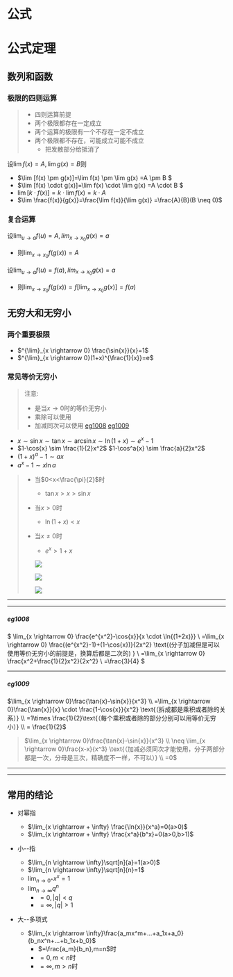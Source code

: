 # 公式

# 公式定理

## 数列和函数

### 极限的四则运算

> - 四则运算前提
> - 两个极限都存在一定成立
> - 两个运算的极限有一个不存在一定不成立
> - 两个极限都不存在，可能成立可能不成立
>   - 把发散部分给抵消了

设$\lim f(x)=A,\lim g(x)=B$则

+ $\lim [f(x) \pm g(x)]=\lim f(x) \pm \lim g(x) =A \pm B $
+ $\lim [f(x) \cdot g(x)]=\lim f(x) \cdot \lim g(x) =A \cdot B $
+ $\lim [k \cdot f(x)]= k \cdot \lim f(x)  = k \cdot A$
+ $\lim \frac{f(x)}{g(x)}=\frac{\lim f(x)}{\lim g(x)} =\frac{A}{B}(B \neq 0)$





### 复合运算

设$\lim_{u \rightarrow a}f(u)=A,lim_{x \rightarrow x_0}g(x)=a$

+ 则$\lim_{x \rightarrow x_0} f(g(x))=A$

设$\lim_{u \rightarrow a}f(u)=f(a),lim_{x \rightarrow x_0}g(x)=a$

+ 则$\lim_{x \rightarrow x_0} f(g(x))=f[\lim_{x \rightarrow x_0}g(x)]=f(a)$







## 无穷大和无穷小

### 两个重要极限

- $^{\lim}_{x \rightarrow 0} \frac{\sin{x}}{x}=1$
- $^{\lim}_{x \rightarrow 0}(1+x)^{\frac{1}{x}}=e$



### 常见等价无穷小

> 注意:
>
> + 是当$x \rightarrow 0$时的等价无穷小
> + 乘除可以使用  
> + 加减同次可以使用  [eg1008](#eg1008) [eg1009](#eg1009)

+ $x \sim \sin{x} \sim \tan{x} \sim \arcsin{x} \sim \ln(1+x) \sim e^x-1$
+ $1-\cos{x} \sim \frac{1}{2}x^2$       $1-\cos^a{x} \sim \frac{a}{2}x^2$ 
+ $(1+x)^a-1 \sim ax$
+ $a^x-1 \sim x \ln{a}$

> + 当$0<x<\frac{\pi}{2}$时
>   
>   + $\tan{x}>x>\sin{x}$
>   
> + 当$x>0$时
>   
>   + $\ln(1+x)<x$
>   
> + 当$x \neq 0$时
>
>   + $e^x>1+x$
>
>   
>
>   
>
>   
>
>   ![](https://img1.zlogs.net/20/20200426165413.png)
>
>   ![](https://img1.zlogs.net/20/20200426164935.png)
>
>   ![](https://img1.zlogs.net/20/20200426164756.png)
>
>   

----



----




##### eg1008

$ \lim_{x \rightarrow 0} \frac{e^{x^2}-\cos{x}}{x \cdot \ln{(1+2x)}}  \\
=\lim_{x \rightarrow 0} \frac{(e^{x^2}-1)+(1-\cos{x})}{2x^2} \text{(分子加减但是可以使用等价无穷小的前提是，换算后都是二次的) } \\
=\lim_{x \rightarrow 0} \frac{x^2+\frac{1}{2}x^2}{2x^2} \\
=\frac{3}{4}
$











----



##### eg1009



$\lim_{x \rightarrow 0}\frac{\tan{x}-\sin{x}}{x^3} \\ 
=\lim_{x \rightarrow 0}\frac{\tan{x}}{x} \cdot \frac{1-\cos{x}}{x^2} \text{（拆成都是乘积或者除的关系）}  \\
=1\times \frac{1}{2}\text{（每个乘积或者除的部分分别可以用等价无穷小）} \\
= \frac{1}{2}$



> $\lim_{x \rightarrow 0}\frac{\tan{x}-\sin{x}}{x^3} \\ 
> \neq \lim_{x \rightarrow 0}\frac{x-x}{x^3} \text{（加减必须同次才能使用，分子两部分都是一次，分母是三次，精确度不一样，不可以）}  \\
> =0$



----







----













## 常用的结论

+ 对幂指
  + $\lim_{x \rightarrow + \infty} \frac{\ln{x}}{x^a}=0(a>0)$
  + $\lim_{x \rightarrow + \infty} \frac{x^a}{b^x}=0(a>0,b>1)$



+ 小--指
  + $\lim_{n \rightarrow \infty}\sqrt[n]{a}=1(a>0)$
  + $\lim_{n \rightarrow \infty}\sqrt[n]{n}=1$
  + $\lim_{n \rightarrow 0^+}x^x=1$
  + $\lim_{n \rightarrow \infty}q^n$
    + $=0,|q|<q$
    + $=\infty,|q|>1$



+ 大--多项式
  + $\lim_{x \rightarrow \infty}\frac{a_mx^m+...+a_1x+a_0}{b_nx^n+...+b_1x+b_0}$
    + $=\frac{a_m}{b_n},m=n$时
    + $=0,m<n$时
    + $=\infty,m>n$时